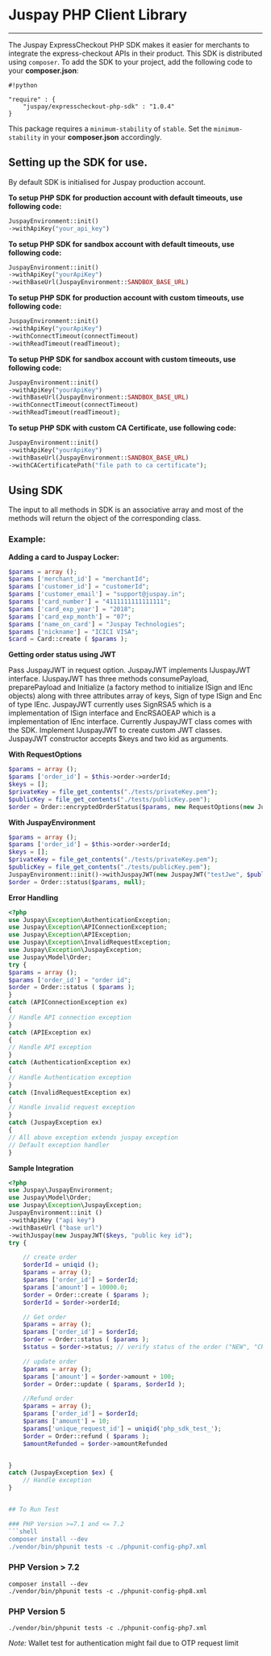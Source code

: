 # Juspay PHP Client Library #

-----------------------

The Juspay ExpressCheckout PHP SDK makes it easier for merchants to integrate the express-checkout APIs in their product. This SDK is distributed using `composer`. To add the SDK to your project, add the following code to your **composer.json**:


```
#!python

"require" : {
	"juspay/expresscheckout-php-sdk" : "1.0.4"
}

```

This package requires a `minimum-stability` of `stable`. Set the `minimum-stability` in your **composer.json** accordingly.

## Setting up the SDK for use. ##

By default SDK is initialised for Juspay production account.

**To setup PHP SDK for production account with default timeouts, use following code:**

```php
JuspayEnvironment::init()
->withApiKey("your_api_key")

```


**To setup PHP SDK for sandbox account with default timeouts, use following code:**

```php
JuspayEnvironment::init()
->withApiKey("yourApiKey")
->withBaseUrl(JuspayEnvironment::SANDBOX_BASE_URL)

```

**To setup PHP SDK for production account with custom timeouts, use following code:**

```php
JuspayEnvironment::init()
->withApiKey("yourApiKey")
->withConnectTimeout(connectTimeout)
->withReadTimeout(readTimeout);

```

**To setup PHP SDK for sandbox account with custom timeouts, use following code:**

```php
JuspayEnvironment::init()
->withApiKey("yourApiKey")
->withBaseUrl(JuspayEnvironment::SANDBOX_BASE_URL)
->withConnectTimeout(connectTimeout)
->withReadTimeout(readTimeout);
```

**To setup PHP SDK with custom CA Certificate, use following code:**

```php
JuspayEnvironment::init()
->withApiKey("yourApiKey")
->withBaseUrl(JuspayEnvironment::SANDBOX_BASE_URL)
->withCACertificatePath("file path to ca certificate");
```

## Using SDK ##
The input to all methods in SDK is an associative array and most of the methods will return the object of the corresponding class.
### Example: ###
**Adding a card to Juspay Locker:**

```php
$params = array ();
$params ['merchant_id'] = "merchantId";
$params ['customer_id'] = "customerId";
$params ['customer_email'] = "support@juspay.in";
$params ['card_number'] = "4111111111111111";
$params ['card_exp_year'] = "2018";
$params ['card_exp_month'] = "07";
$params ['name_on_card'] = "Juspay Technologies";
$params ['nickname'] = "ICICI VISA";
$card = Card::create ( $params );

```

**Getting order status using JWT**

Pass JuspayJWT in request option. JuspayJWT implements IJuspayJWT interface. IJuspayJWT has three methods consumePayload, preparePayload and Initialize (a factory method to initialize ISign and IEnc objects) along with three attributes array of keys, Sign of type ISign and Enc of type IEnc. JuspayJWT currently uses SignRSA5 which is a implementation of ISign interface and EncRSAOEAP which is a implementation of IEnc interface. Currently JuspayJWT class comes with the SDK. Implement IJuspayJWT to create custom JWT classes. JuspayJWT constructor accepts $keys and two kid as arguments.

**With RequestOptions**
```php
$params = array ();
$params ['order_id'] = $this->order->orderId;
$keys = [];
$privateKey = file_get_contents("./tests/privateKey.pem");
$publicKey = file_get_contents("./tests/publicKey.pem");
$order = Order::encryptedOrderStatus($params, new RequestOptions(new JuspayJWT("testJwe", $publicKey, $privateKey)));
```
**With JuspayEnvironment**
```php
$params = array ();
$params ['order_id'] = $this->order->orderId;
$keys = [];
$privateKey = file_get_contents("./tests/privateKey.pem");
$publicKey = file_get_contents("./tests/publicKey.pem");
JuspayEnvironment::init()->withJuspayJWT(new JuspayJWT("testJwe", $publicKey, $privateKey));
$order = Order::status($params, null);
```

**Error Handling**
```php
<?php
use Juspay\Exception\AuthenticationException;
use Juspay\Exception\APIConnectionException;
use Juspay\Exception\APIException;
use Juspay\Exception\InvalidRequestException;
use Juspay\Exception\JuspayException;
use Juspay\Model\Order;
try {
$params = array ();
$params ['order_id'] = "order id";
$order = Order::status ( $params );
}
catch (APIConnectionException ex)
{
// Handle API connection exception
}
catch (APIException ex)
{
// Handle API exception
}
catch (AuthenticationException ex)
{
// Handle Authentication exception
}
catch (InvalidRequestException ex)
{
// Handle invalid request exception
}
catch (JuspayException ex)
{
// All above exception extends juspay exception
// Default exception handler
}

```

**Sample Integration**
```php
<?php
use Juspay\JuspayEnvironment;
use Juspay\Model\Order;
use Juspay\Exception\JuspayException;
JuspayEnvironment::init ()
->withApiKey ("api key")
->withBaseUrl ("base url")
->withJuspay(new JuspayJWT($keys, "public key id");
try {

    // create order
    $orderId = uniqid ();
    $params = array ();
    $params ['order_id'] = $orderId;
    $params ['amount'] = 10000.0;
    $order = Order::create ( $params );
    $orderId = $order->orderId;

    // Get order
    $params = array ();
    $params ['order_id'] = $orderId;
    $order = Order::status ( $params );
    $status = $order->status; // verify status of the order ("NEW", "CHARGED"..)

    // update order
    $params = array ();
    $params ['amount'] = $order->amount + 100;
    $order = Order::update ( $params, $orderId );

    //Refund order
    $params = array ();
    $params ['order_id'] = $orderId;
    $params ['amount'] = 10;
    $params['unique_request_id'] = uniqid('php_sdk_test_');
    $order = Order::refund ( $params );
    $amountRefunded = $order->amountRefunded


}
catch (JuspayException $ex) {
    // Handle exception
}


## To Run Test

### PHP Version >=7.1 and <= 7.2
```shell
composer install --dev
./vendor/bin/phpunit tests -c ./phpunit-config-php7.xml
```
### PHP Version > 7.2
```shell
composer install --dev
./vendor/bin/phpunit tests -c ./phpunit-config-php8.xml
```
### PHP Version 5
```shell
./vendor/bin/phpunit tests -c ./phpunit-config-php7.xml
```
*Note:* Wallet test for authentication might fail due to OTP request limit
